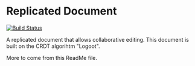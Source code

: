 # Replicated Document
[![Build Status](https://travis-ci.com/SDharan93/replicated-document.svg?branch=master)](https://travis-ci.com/SDharan93/replicated-document)

A replicated document that allows collaborative editing. This document is built on the CRDT algorihtm "Logoot".

More to come from this ReadMe file.

